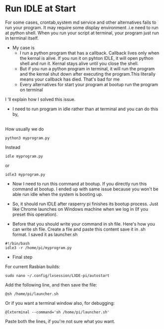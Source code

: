 # Run IDLE at Start
For some cases, crontab,system md service and other alternatives fails to run your program.
It may require some display environment .i.e need to run at python shell. When you run your script at terminal, your program just run in terminal itself.

- My case is
    - I run a python program that has a callback. Callback lives only when the kernal is alive. If you run it on pyhton IDLE, it will open python shell and run it. Kernal stays alive until you close the shell.
    - But if you run a python program in terminal, it will run the program and the kernal shut down after executing the program.This literally means your callback has died. That's bad for me
    - Every alternatives for start your program at bootup run the program on terminal

I 'll explain how I solved this issue.
- I need to run program in idle rather than at terminal and you can do this by,<br><br>

How usually we do
```
python3 myprogram.py
```
Instead
```
idle myprogram.py
```
or 
```
idle3 myprogram.py
```
- Now I need to run this command at bootup. If you directly run this command at bootup. I ended up with same issue because you won't be able run idle when the system is booting up.
- So, it should run IDLE after rasperry pi finishes its bootup process. Just like Chrome launches on Windows machine when we log in (If you preset this operation).

- Before that you should write your command in sh file. Here's how you can write sh file.
Create a file and paste this content save it in .sh format. I saved it as launcher.sh

```
#!/bin/bash
idle3 -r /home/pi/myprogram.py
```
- Final step

For current Rasbian builds:
```
sudo nano ~/.config/lxsession/LXDE-pi/autostart
```
Add the following line, and then save the file:
```
@sh /home/pi/launcher.sh
```
Or if you want a terminal window also, for debugging:
```
@lxterminal --command='sh /home/pi/launcher.sh'
```
Paste both the lines, if you're not sure what you want.